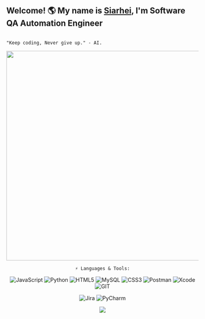 ## Welcome! :earth_americas:  My name is [Siarhei](https://www.linkedin.com/in/siarheimakarevich), I'm Software QA Automation Engineer                                              
                                                                                                                                     
                                                                            
                                                                            "Keep coding, Never give up." - AI.

<img alt="" class="bg lp mv c" width="1300" height="550" loading="eager" role="presentation" src="https://miro.medium.com/v2/resize:fit:700/0*IbubIrxWQgDERD8H">


<div align="center">
</div>
  <div align="center">
<div>  

    ⚡ Languages & Tools:
![JavaScript](https://img.shields.io/badge/JavaScript-323330?style=for-the-badge&logo=javascript&logoColor=F7DF1E)
![Python](https://img.shields.io/badge/Python-FFD43B?style=for-the-badge&logo=python&logoColor=blue)
![HTML5](https://img.shields.io/badge/HTML5-E34F26?style=for-the-badge&logo=html5&logoColor=white)
![MySQL](https://img.shields.io/badge/MySQL-005C84?style=for-the-badge&logo=mysql&logoColor=white)
![CSS3](https://img.shields.io/badge/CSS3-1572B6?style=for-the-badge&logo=css3&logoColor=white)
 ![Postman](https://img.shields.io/badge/Postman-FF6C37?style=for-the-badge&logo=Postman&logoColor=white)
 ![Xcode](https://img.shields.io/badge/Xcode-007ACC?style=for-the-badge&logo=Xcode&logoColor=white)
 ![GIT](https://img.shields.io/badge/GIT-E44C30?style=for-the-badge&logo=git&logoColor=white)

 ![Jira](https://img.shields.io/badge/Jira-0052CC?style=for-the-badge&logo=Jira&logoColor=white)
 ![PyCharm](https://img.shields.io/badge/PyCharm-000000.svg?&style=for-the-badge&logo=PyCharm&logoColor=white)

<img src="https://engineering.salesforce.com/wp-content/uploads/2022/04/1_ykp3bd84BMwSVFebpVBFFA.jpeg">
